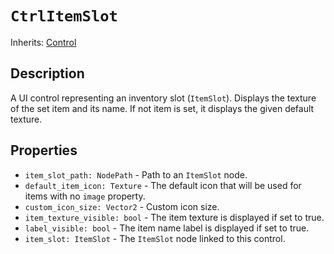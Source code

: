 # `CtrlItemSlot`

Inherits: [Control](https://docs.godotengine.org/en/stable/classes/class_control.html)

## Description

A UI control representing an inventory slot (`ItemSlot`). Displays the texture of the set item and its name. If not item is set, it displays the given default texture.

## Properties

* `item_slot_path: NodePath` - Path to an `ItemSlot` node.
* `default_item_icon: Texture` - The default icon that will be used for items with no `image` property.
* `custom_icon_size: Vector2` - Custom icon size.
* `item_texture_visible: bool` - The item texture is displayed if set to true.
* `label_visible: bool` - The item name label is displayed if set to true.
* `item_slot: ItemSlot` - The `ItemSlot` node linked to this control.
